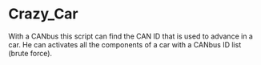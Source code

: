 # Crazy_Car
With a CANbus this script can find the CAN ID that is used to advance in a car. He can activates all the components of a car with a CANbus ID list (brute force). 
